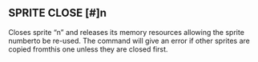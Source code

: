 ## SPRITE CLOSE [#]n

Closes sprite “n” and releases its memory resources allowing the sprite numberto be re-used. The command will give an error if other sprites are copied fromthis one unless they are closed first.